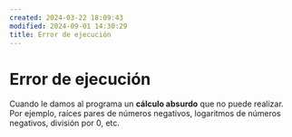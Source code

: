 ```yaml
---
created: 2024-03-22 18:09:43
modified: 2024-09-01 14:30:29
title: Error de ejecución
---
```


# Error de ejecución

Cuando le damos al programa un **cálculo absurdo** que no puede realizar. Por ejemplo, raíces pares de números negativos, logaritmos de números negativos, división por 0, etc.
